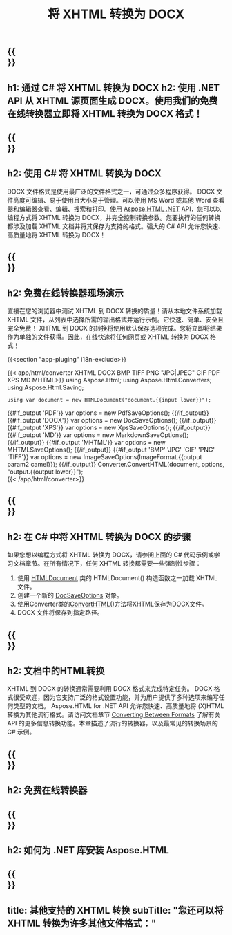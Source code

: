 ﻿---
translation: true
template: /templates/_template-conversion-child.md
title: 将 XHTML 转换为 DOCX
description: 在 C# 中将 XHTML 转换为 DOCX。在 ASP.NET 或任何 .NET 应用程序中轻松使用转换器 API。免费试用在线 XHTML 到 DOCX 转换器！
url: /net/conversion/xhtml-to-docx/
family: html
platformtag: net
feature: conversion
informat: XHTML
outformat: DOCX
otherformats: PDF XPS GIF JPEG PNG TIFF BMP HTML MHTML MD
---

{{<section banner>}}
---
h1: 通过 C# 将 XHTML 转换为 DOCX
h2: 使用 .NET API 从 XHTML 源页面生成 DOCX。使用我们的免费在线转换器立即将 XHTML 转换为 DOCX 格式！
---

{{<section overview>}}
---
h2: 使用 C# 将 XHTML 转换为 DOCX
---

DOCX 文件格式是使用最广泛的文件格式之一，可通过众多程序获得。 DOCX 文件高度可编辑、易于使用且大小易于管理。可以使用 MS Word 或其他 Word 查看器和编辑器查看、编辑、搜索和打印。使用 [Aspose.HTML .NET](https://products.aspose.com/html/net/) API，您可以以编程方式将 XHTML 转换为 DOCX，并完全控制转换参数。您要执行的任何转换都涉及加载 XHTML 文档并将其保存为支持的格式。强大的 C# API 允许您快速、高质量地将 XHTML 转换为 DOCX！

{{<section demos>}}
---
h2: 免费在线转换器现场演示
---

直接在您的浏览器中测试 XHTML 到 DOCX 转换的质量！请从本地文件系统加载 XHTML 文件，从列表中选择所需的输出格式并运行示例。它快速、简单、安全且完全免费！ XHTML 到 DOCX 的转换将使用默认保存选项完成。您将立即将结果作为单独的文件获得。因此，在线快速将任何网页或 XHTML 转换为 DOCX 格式！

{{<section "app-pluging" i18n-exclude>}}

{{< app/html/converter XHTML DOCX BMP TIFF PNG "JPG|JPEG" GIF PDF XPS MD MHTML>}}
using Aspose.Html;
using Aspose.Html.Converters;
using Aspose.Html.Saving;

    using var document = new HTMLDocument("document.{{input lower}}");
{{#if_output 'PDF'}}
    var options = new PdfSaveOptions();
{{/if_output}}
{{#if_output 'DOCX'}}
    var options = new DocSaveOptions();
{{/if_output}}
{{#if_output 'XPS'}}
    var options = new XpsSaveOptions();
{{/if_output}}
{{#if_output 'MD'}}
    var options = new MarkdownSaveOptions();
{{/if_output}}
{{#if_output 'MHTML'}}
    var options = new MHTMLSaveOptions();
{{/if_output}}
{{#if_output 'BMP' 'JPG' 'GIF' 'PNG' 'TIFF'}}
    var options = new ImageSaveOptions(ImageFormat.{{output param2 camel}});
{{/if_output}}
    Converter.ConvertHTML(document, options, "output.{{output lower}}");   
{{< /app/html/converter>}} 


{{<section steps>}}
---
h2: 在 C# 中将 XHTML 转换为 DOCX 的步骤
---

如果您想以编程方式将 XHTML 转换为 DOCX，请参阅上面的 C# 代码示例或学习文档章节。在所有情况下，任何 XHTML 转换都需要一些强制性步骤：

1. 使用 [HTMLDocument](https://reference.aspose.com/html/net/aspose.html/htmldocument) 类的 HTMLDocument() 构造函数之一加载 XHTML 文件。
1. 创建一个新的 [DocSaveOptions](https://reference.aspose.com/html/net/aspose.html.saving/docsaveoptions) 对象。
1. 使用Converter类的[ConvertHTML()](https://reference.aspose.com/html/net/aspose.html.converters/converter/converthtml/)方法将XHTML保存为DOCX文件。
1. DOCX 文件将保存到指定路径。

{{<section documentation>}}
---
h2: 文档中的HTML转换
---

XHTML 到 DOCX 的转换通常需要利用 DOCX 格式来完成特定任务。 DOCX 格式很受欢迎，因为它支持广泛的格式设置功能，并为用户提供了多种选项来编写任何类型的文档。 Aspose.HTML for .NET API 允许您快速、高质量地将 (X)HTML 转换为其他流行格式。请访问文档章节 <a href="https://docs.aspose.com/html/net/converting-between-formats/" target="_blank">Converting Between Formats</a> 了解有关 API 的更多信息转换功能。本章描述了流行的转换器，以及最常见的转换场景的 C# 示例。

{{<section online-converters>}}
---
h2: 免费在线转换器
---

{{<section get-started>}}
---
h2: 如何为 .NET 库安装 Aspose.HTML
---

{{<section other-conversions>}}
---
title: 其他支持的 XHTML 转换
subTitle: "您还可以将 XHTML 转换为许多其他文件格式："
---